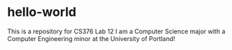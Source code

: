 # hello-world
This is a repository for CS376 Lab 12
I am a Computer Science major with a Computer Engineering minor at the University of Portland!
